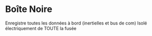 # Boîte Noire
Enregistre toutes les données à bord (inertielles et bus de com)
Isolé électriquement de TOUTE la fusée